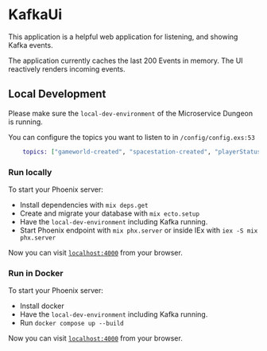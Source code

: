 # KafkaUi

This application is a helpful web application for listening, and showing Kafka events.

The application currently caches the last 200 Events in memory.
The UI reactively renders incoming events.

## Local Development

Please make sure the `local-dev-environment` of the Microservice Dungeon is running.

You can configure the topics you want to listen to in `/config/config.exs:53`

```elixir
    topics: ["gameworld-created", "spacestation-created", "playerStatus", "bank-created"],
```

### Run locally

To start your Phoenix server:

- Install dependencies with `mix deps.get`
- Create and migrate your database with `mix ecto.setup`
- Have the `local-dev-environment` including Kafka running.
- Start Phoenix endpoint with `mix phx.server` or inside IEx with `iex -S mix phx.server`

Now you can visit [`localhost:4000`](http://localhost:4000) from your browser.

### Run in Docker

To start your Phoenix server:

- Install docker
- Have the `local-dev-environment` including Kafka running.
- Run `docker compose up --build`

Now you can visit [`localhost:4000`](http://localhost:4000) from your browser.
